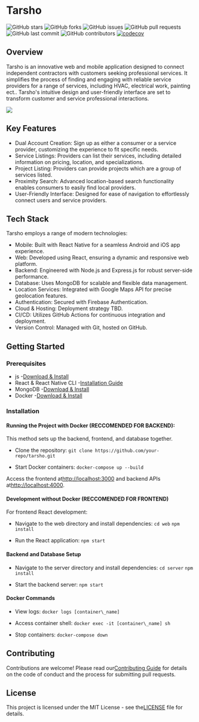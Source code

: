 # Tarsho

![GitHub stars](https://img.shields.io/github/stars/AhmedRaisi/tarsho?style=social)
![GitHub forks](https://img.shields.io/github/forks/AhmedRaisi/tarsho?style=social)
![GitHub issues](https://img.shields.io/github/issues/AhmedRaisi/tarsho)
![GitHub pull requests](https://img.shields.io/github/issues-pr/AhmedRaisi/tarsho)
![GitHub last commit](https://img.shields.io/github/last-commit/AhmedRaisi/tarsho)
![GitHub contributors](https://img.shields.io/github/contributors/AhmedRaisi/tarsho)
[![codecov](https://codecov.io/gh/AhmedRaisi/Tarsho/graph/badge.svg?token=YQHS2IWY43)](https://codecov.io/gh/AhmedRaisi/Tarsho)

## Overview

Tarsho is an innovative web and mobile application designed to connect independent contractors with customers seeking professional services. It simplifies the process of finding and engaging with reliable service providers for a range of services, including HVAC, electrical work, painting ect.. Tarsho's intuitive design and user-friendly interface are set to transform customer and service professional interactions.

![](RackMultipart20231128-1-cn3ddm_html_7472a28e29da5d7f.png)

## Key Features

- Dual Account Creation: Sign up as either a consumer or a service provider, customizing the experience to fit specific needs.
- Service Listings: Providers can list their services, including detailed information on pricing, location, and specializations.
- Project Listing: Providers can provide projects which are a group of services listed.
- Proximity Search: Advanced location-based search functionality enables consumers to easily find local providers.
- User-Friendly Interface: Designed for ease of navigation to effortlessly connect users and service providers.

## Tech Stack

Tarsho employs a range of modern technologies:

- Mobile: Built with React Native for a seamless Android and iOS app experience.
- Web: Developed using React, ensuring a dynamic and responsive web platform.
- Backend: Engineered with Node.js and Express.js for robust server-side performance.
- Database: Uses MongoDB for scalable and flexible data management.
- Location Services: Integrated with Google Maps API for precise geolocation features.
- Authentication: Secured with Firebase Authentication.
- Cloud & Hosting: Deployment strategy TBD.
- CI/CD: Utilizes GitHub Actions for continuous integration and deployment.
- Version Control: Managed with Git, hosted on GitHub.

## Getting Started

### Prerequisites

- js -[Download & Install](https://nodejs.org/en/download/)
- React & React Native CLI -[Installation Guide](https://reactnative.dev/docs/environment-setup)
- MongoDB -[Download & Install](https://www.mongodb.com/try/download/community)
- Docker -[Download & Install](https://www.docker.com/products/docker-desktop)

### Installation

#### Running the Project with Docker (RECCOMENDED FOR BACKEND):

This method sets up the backend, frontend, and database together.

- Clone the repository:
```git clone https://github.com/your-repo/tarsho.git```


- Start Docker containers:
```docker-compose up --build```


Access the frontend at[http://localhost:3000](http://localhost:3000/) and backend APIs at[http://localhost:4000](http://localhost:4000/).

#### Development without Docker (RECCOMENDED FOR FRONTEND)

For frontend React development:

- Navigate to the web directory and install dependencies:
```cd web```
```npm install```

- Run the React application:
```npm start```


#### Backend and Database Setup

- Navigate to the server directory and install dependencies:
```cd server```
```npm install```

- Start the backend server:
```npm start```


#### Docker Commands

- View logs:
```docker logs [container\_name]```


- Access container shell:
```docker exec -it [container\_name] sh```


- Stop containers:
 ```docker-compose down```


## Contributing

Contributions are welcome! Please read our[Contributing Guide](https://chat.openai.com/c/LINK_TO_CONTRIBUTING_GUIDE) for details on the code of conduct and the process for submitting pull requests.


## License

This project is licensed under the MIT License - see the[LICENSE](https://chat.openai.com/c/LINK_TO_LICENSE) file for details.
